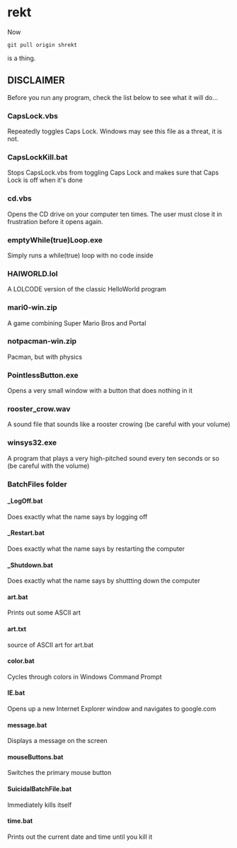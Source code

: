 # rekt
Now
```
git pull origin shrekt
```
is a thing.
## DISCLAIMER
Before you run any program, check the list below to see what it will do...

### CapsLock.vbs

Repeatedly toggles Caps Lock. Windows may see this file as a threat, it is not.

### CapsLockKill.bat

Stops CapsLock.vbs from toggling Caps Lock and makes sure that Caps Lock is off when it's done

### cd.vbs

Opens the CD drive on your computer ten times. The user must close it in frustration before it opens again.

### emptyWhile(true)Loop.exe

Simply runs a while(true) loop with no code inside

### HAIWORLD.lol

A LOLCODE version of the classic HelloWorld program

### mari0-win.zip

A game combining Super Mario Bros and Portal

### notpacman-win.zip

Pacman, but with physics

### PointlessButton.exe

Opens a very small window with a button that does nothing in it

### rooster_crow.wav

A sound file that sounds like a rooster crowing (be careful with your volume)

### winsys32.exe

A program that plays a very high-pitched sound every ten seconds or so (be careful with the volume)

### BatchFiles folder

#### _LogOff.bat

Does exactly what the name says by logging off

#### _Restart.bat

Does exactly what the name says by restarting the computer

#### _Shutdown.bat

Does exactly what the name says by shuttting down the computer

#### art.bat

Prints out some ASCII art

#### art.txt

source of ASCII art for art.bat

#### color.bat

Cycles through colors in Windows Command Prompt

#### IE.bat

Opens up a new Internet Explorer window and navigates to google.com

#### message.bat

Displays a message on the screen

#### mouseButtons.bat

Switches the primary mouse button

#### SuicidalBatchFile.bat

Immediately kills itself

#### time.bat

Prints out the current date and time until you kill it
